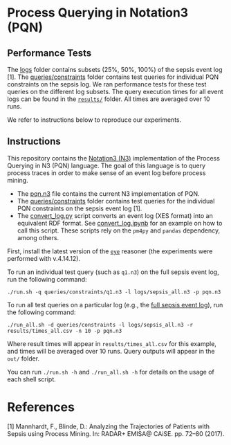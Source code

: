 # Process Querying in Notation3 (PQN)

## Performance Tests

The [logs](logs) folder contains subsets (25%, 50%, 100%) of the sepsis event log [1]. 
The [queries/constraints](queries/constraints) folder contains test queries for individual PQN constraints on the sepsis log.
We ran performance tests for these test queries on the different log subsets.
The query execution times for all event logs can be found in the [`results/`](results/) folder.
All times are averaged over 10 runs. 

We refer to instructions below to reproduce our experiments.

## Instructions

This repository contains the [Notation3 (N3)](http://notation3.org) implementation of the Process Querying in N3 (PQN) language.
The goal of this language is to query process traces in order to make sense of an event log before process mining.

- The [pqn.n3](pqn.n3) file contains the current N3 implementation of PQN.
- The [queries/constraints](queries/constraints) folder contains test queries for the individual PQN constraints on the sepsis event log [1].
- The [convert_log.py](convert/convert_log.py) script converts an event log (XES format) into an equivalent RDF format. See [convert_log.ipynb](convert/convert_log.ipynb) for an example on how to call this script. These scripts rely on the `pm4py` and `pandas` dependency, among others.

First, install the latest version of the [`eye`](https://github.com/eyereasoner/eye/tags) reasoner (the experiments were performed with v.4.14.12).

To run an individual test query (such as `q1.n3`) on the full sepsis event log, run the following command:
```
./run.sh -q queries/constraints/q1.n3 -l logs/sepsis_all.n3 -p pqn.n3
```

To run all test queries on a particular log (e.g., the [full sepsis event log](logs/)), run the following command:
```
./run_all.sh -d queries/constraints -l logs/sepsis_all.n3 -r results/times_all.csv -n 10 -p pqn.n3
```
Where result times will appear in `results/times_all.csv` for this example, and times will be averaged over 10 runs. Query outputs will appear in the `out/` folder.

You can run `./run.sh -h` and `./run_all.sh -h` for details on the usage of each shell script.

# References
[1] Mannhardt, F., Blinde, D.: Analyzing the Trajectories of Patients with Sepsis using Process Mining. In: RADAR+ EMISA@ CAiSE. pp. 72–80 (2017).
